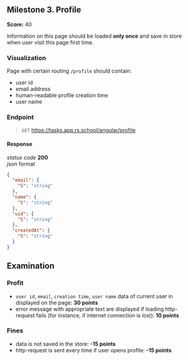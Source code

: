 ## Milestone 3. Profile

**Score:** 40

Information on this page should be loaded **only once** and save in store when user visit this page
first
time.

### Visualization

Page with certain routing `/profile` should contain:

- user id
- email address
- human-readable profile creation time
- user name

### Endpoint

> `GET` https://tasks.app.rs.school/angular/profile

#### Response

_status code_ **200**  
_json_ format

```json
{
  "email": {
    "S": "string"
  },
  "name": {
    "S": "string"
  },
  "uid": {
    "S": "string"
  },
  "createdAt": {
    "S": "string"
  }
}
```

## Examination

### Profit

- `user id`, `email`, `creation time`, `user name` data of current user in
  displayed on the page: **30 points**
- error message with appropriate text are displayed if loading http-request fails (for instance, if
  internet connection is lost): **10 points**

### Fines

- data is not saved in the store: **-15 points**
- http-request is sent every time if user opens profile: **-15 points**
